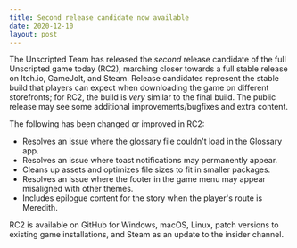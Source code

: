```yaml
---
title: Second release candidate now available
date: 2020-12-10
layout: post
---
```


The Unscripted Team has released the _second_ release candidate of the full Unscripted game today (RC2), marching closer towards a full stable release on Itch.io, GameJolt, and Steam. Release candidates represent the stable build that players can expect when downloading the game on different storefronts; for RC2, the build is _very_ similar to the final build. The public release may see some additional improvements/bugfixes and extra content.

The following has been changed or improved in RC2:

- Resolves an issue where the glossary file couldn't load in the Glossary app.
- Resolves an issue where toast notifications may permanently appear.
- Cleans up assets and optimizes file sizes to fit in smaller packages.
- Resolves an issue where the footer in the game menu may appear misaligned with other themes.
- Includes epilogue content for the story when the player's route is Meredith.

RC2 is available on GitHub for Windows, macOS, Linux, patch versions to existing game installations, and Steam as an update to the insider channel.
